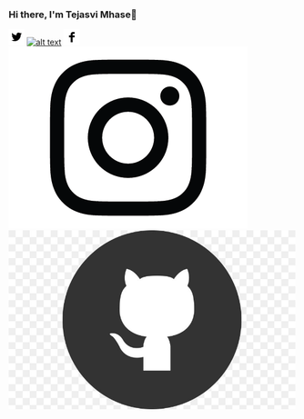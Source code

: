 ### Hi there, I'm Tejasvi Mhase👋

<!--
**99002669/99002669** is a ✨ _special_ ✨ repository because its `README.md` (this file) appears on your GitHub profile.

Here are some ideas to get you started:

- 🔭 I’m currently working on ...
- 🌱 I’m currently learning ...
- 👯 I’m looking to collaborate on ...
- 🤔 I’m looking for help with ...
- 💬 Ask me about ...
- 📫 How to reach me: ...
- 😄 Pronouns: ...
- ⚡ Fun fact: ...
-->

[![alt text][1.1]][1]
[![alt text][2.1]][2]
[![alt text][3.1]][3]
[![alt text][4.1]][4]
[![alt_text][5.1]][5]


<!-- icon links-->

[1.1]:https://github.com/99002669/99002669/blob/main/twitter.png 
[2.1]:< img src="https://github.com/99002669/99002669/blob/main/linkedin.png" width="48">
[3.1]:https://github.com/99002669/99002669/blob/main/facebook.png
[4.1]:https://github.com/99002669/99002669/blob/main/instagram.png
[5.1]:https://github.com/99002669/99002669/blob/main/github.jpg

<!-- links to your social media accounts -->
<!-- update these accordingly -->

[1]: https://twitter.com/MhaseTejasvi
[2]: https://www.linkedin.com/in/tejasvi-mhase-165141159/
[3]: https://www.facebook.com/profile.php?id=100004188078327
[4]: https://www.instagram.com/tejasvi_mhase/
[5]: https://github.com/99002669
